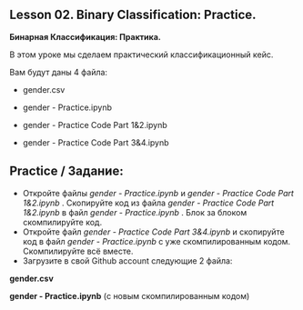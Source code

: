 ## Lesson 02. Binary Classification: Practice.
**Бинарная Классификация: Практика.** 

В этом уроке мы сделаем практический классификационный кейс.

Вам будут даны 4 файла:

* gender.csv

* gender - Practice.ipynb

* gender - Practice Code Part 1&2.ipynb

* gender - Practice Code Part 3&4.ipynb


## Practice / Задание:

* Откройте файлы _gender - Practice.ipynb_ и _gender - Practice Code Part 1&2.ipynb_ . Скопируйте код из файла _gender - Practice Code Part 1&2.ipynb_ в файл _gender - Practice.ipynb_ . Блок за блоком скомпилируйте код.
* Откройте файл _gender - Practice Code Part 3&4.ipynb_ и скопируйте код  в файл _gender - Practice.ipynb_ с уже скомпилированным кодом. Скомпилируйте всё вместе.
* Загрузите в свой Github account следующие 2 файла:

 **gender.csv**
 
 **gender - Practice.ipynb** (с новым скомпилированным кодом)  


